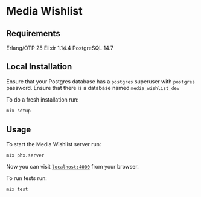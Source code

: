 # Media Wishlist

## Requirements

Erlang/OTP 25
Elixir 1.14.4
PostgreSQL 14.7

## Local Installation

Ensure that your Postgres database has a `postgres` superuser with `postgres` password.
Ensure that there is a database named `media_wishlist_dev`

To do a fresh installation run:

```bash
mix setup
```

## Usage

To start the Media Wishlist server run:

```bash
mix phx.server
```

Now you can visit [`localhost:4000`](http://localhost:4000) from your browser.

To run tests run:

```bash
mix test
```
